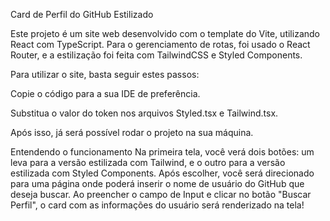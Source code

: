 Card de Perfil do GitHub Estilizado

Este projeto é um site web desenvolvido com o template do Vite, utilizando React com TypeScript. Para o gerenciamento de rotas, foi usado o React Router, e a estilização foi feita com TailwindCSS e Styled Components.

Para utilizar o site, basta seguir estes passos:

Copie o código para a sua IDE de preferência.

Substitua o valor do token nos arquivos Styled.tsx e Tailwind.tsx.

Após isso, já será possível rodar o projeto na sua máquina.

Entendendo o funcionamento
Na primeira tela, você verá dois botões: um leva para a versão estilizada com Tailwind, e o outro para a versão estilizada com Styled Components.
Após escolher, você será direcionado para uma página onde poderá inserir o nome de usuário do GitHub que deseja buscar.
Ao preencher o campo de Input e clicar no botão "Buscar Perfil", o card com as informações do usuário será renderizado na tela!
